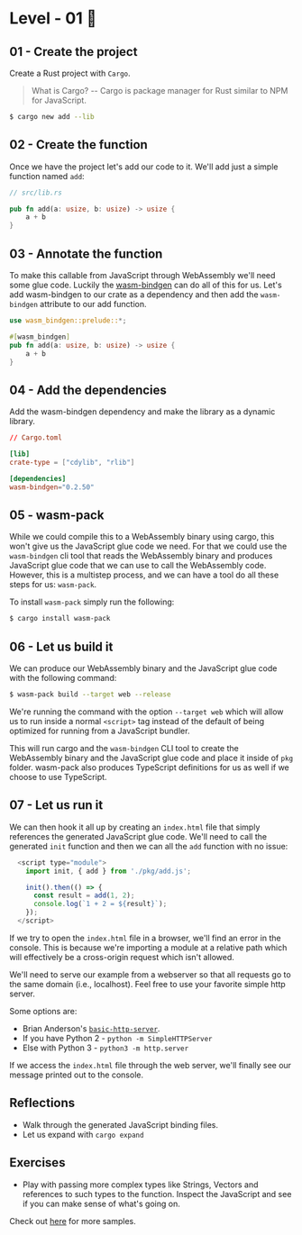 # Level - 01 🐎

## 01 - Create the project

Create a Rust project with `Cargo`.

> What is Cargo? -- Cargo is package manager for Rust similar to NPM for JavaScript.

```bash
$ cargo new add --lib
```

## 02 - Create the function

Once we have the project let's add our code to it. We'll add just a simple function named `add`:

```rust
// src/lib.rs

pub fn add(a: usize, b: usize) -> usize {
    a + b
}
```

## 03 - Annotate the function

To make this callable from JavaScript through WebAssembly we'll need some glue code. 
Luckily the [wasm-bindgen](https://crates.io/crates/wasm-bindgen) can do all of this for us. 
Let's add wasm-bindgen to our crate as a dependency and then add the `wasm-bindgen` attribute to our add function.

```rust
use wasm_bindgen::prelude::*;

#[wasm_bindgen]
pub fn add(a: usize, b: usize) -> usize {
    a + b
}
```

## 04 - Add the dependencies

Add the wasm-bindgen dependency and make the library as a dynamic library. 

```toml
// Cargo.toml

[lib]
crate-type = ["cdylib", "rlib"]

[dependencies]
wasm-bindgen="0.2.50"
```

## 05 - wasm-pack

While we could compile this to a WebAssembly binary using cargo, this won't give us the JavaScript glue code we need. 
For that we could use the `wasm-bindgen` cli tool that reads the WebAssembly binary and produces JavaScript glue code that we can use to call the WebAssembly code. 
However, this is a multistep process, and we can have a tool do all these steps for us: `wasm-pack`.

To install `wasm-pack` simply run the following:

```bash
$ cargo install wasm-pack
```

## 06 - Let us build it

We can produce our WebAssembly binary and the JavaScript glue code with the following command:

```bash
$ wasm-pack build --target web --release
```

We're running the command with the option `--target web` which will allow us to run inside a normal `<script>` tag instead of the default of being optimized for running from a JavaScript bundler.

This will run cargo and the `wasm-bindgen` CLI tool to create the WebAssembly binary and the JavaScript glue code and place it inside of `pkg` folder. wasm-pack also produces TypeScript definitions for us as well if we choose to use TypeScript.

## 07 - Let us run it

We can then hook it all up by creating an `index.html` file that simply references the generated JavaScript glue code. We'll need to call the generated `init` function and then we can all the `add` function with no issue:

```javascript
  <script type="module">
    import init, { add } from './pkg/add.js';

    init().then(() => {
      const result = add(1, 2);
      console.log(`1 + 2 = ${result}`);
    });
  </script>
```

If we try to open the `index.html` file in a browser, we'll find an error in the console. This is because we're importing a module at a relative path which will effectively be a cross-origin request which isn't allowed.

We'll need to serve our example from a webserver so that all requests go to the same domain (i.e., localhost). Feel free to use your favorite simple http server. 

Some options are:
* Brian Anderson's [`basic-http-server`](https://github.com/brson/basic-http-server).
* If you have Python 2 - `python -m SimpleHTTPServer` 
* Else with Python 3 - `python3 -m http.server`

If we access the `index.html` file through the web server, we'll finally see our message printed out to the console.

## Reflections

* Walk through the generated JavaScript binding files. 
* Let us expand with `cargo expand`

## Exercises

* Play with passing more complex types like Strings, Vectors and references to such types to the function. 
Inspect the JavaScript and see if you can make sense of what's going on. 

Check out [here](https://rustwasm.github.io/docs/wasm-bindgen/reference/types/string.html) for more samples.

